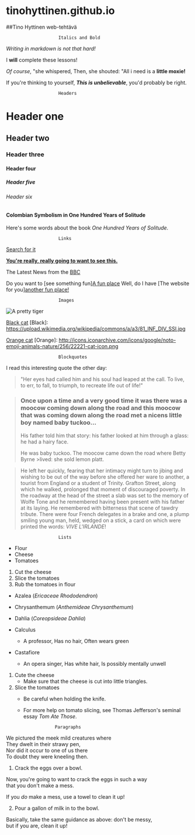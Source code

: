 # tinohyttinen.github.io
##Tino Hyttinen web-tehtävä

                        Italics and Bold

_Writing in markdown is not that hard!_

I **will** complete these lessons!

_Of course_, "she whispered, Then, she shouted: "All i need is a **little moxie!**

If you're thinking to yourself, **_This is unbelievable_**, you'd probably be right.

                        Headers

# Header one
## Header two
### Header three
#### Header four
##### Header five
###### Header six

#### Colombian Symbolism in One Hundred Years of Solitude
Here's some words about the book _One Hundred Years of Solitude._

                        Links

[Search for it](https://www.Google.com) 

[**You're really, really going to want to see this.**](https://www.dailykitten.com)

The Latest News from the [BBC](https://www.bbc.com/news)

Do you want to [see something fun][A fun place](https://www.zombo.com)
Well, do I have [The website for you][another fun place!](https://www.stumbleupon.com)

                        Images

![A pretty tiger](https://upload.wikimedia.org/wikipedia/commons/5/56/Tiger.50.jpg)

[Black cat](https://upload.wikimedia.org/wikipedia/commons/a/a3/81_INF_DIV_SSI.jpg)
[Black]: https://upload.wikimedia.org/wikipedia/commons/a/a3/81_INF_DIV_SSI.jpg

[Orange cat](http://icons.iconarchive.com/icons/google/noto-emoji-animals-nature/256/22221-cat-icon.png)
[Orange]: http://icons.iconarchive.com/icons/google/noto-emoji-animals-nature/256/22221-cat-icon.png

                        Blockquotes

I read this interesting quote the other day:
>"Her eyes had called him and his soul had leaped at the call. To live, to err, to fall, to triumph, to recreate life out of life!"

>### Once upon a time and a very good time it was there was a moocow coming down along the road and this moocow that was coming down along the road met a nicens little boy named baby tuckoo...
>
>His father told him that story: his father looked at him through a glass: he had a hairy face.
>
>He was baby tuckoo. The moocow came down the road where Betty Byrne >lived: she sold lemon platt.

>He left her quickly, fearing that her intimacy might turn to jibing and wishing to be out of the way before she offered her ware to another, a tourist from England or a student of Trinity. Grafton Street, along which he walked, prolonged that moment of discouraged poverty. In the roadway at the head of the street a slab was set to the memory of Wolfe Tone and he remembered having been present with his father at its laying. He remembered with bitterness that scene of tawdry tribute. There were four French delegates in a brake and one, a plump smiling young man, held, wedged on a stick, a card on which were printed the words: _VIVE L'IRLANDE_!

                        Lists

* Flour 
* Cheese
* Tomatoes

1. Cut the cheese  
2. Slice the tomatoes  
3. Rub the tomatoes in flour  

* Azalea (_Ericaceae Rhododendron_)
* Chrysanthemum (_Anthemideae Chrysanthemum_)
* Dahlia (_Coreopsideae Dahlia_)

* Calculus
    * A professor, Has no hair, Often wears green
* Castafiore
    * An opera singer, Has white hair, Is possibly mentally unwell

 1. Cute the cheese
    * Make sure that the cheese is cut into little triangles.
2. Slice the tomatoes
    * Be careful when holding the knife.
    * For more help on tomato slicing, see Thomas Jefferson's seminal essay _Tom Ate Those_.

                      Paragraphs

We pictured the meek mild creatures where  
They dwelt in their strawy pen,  
Nor did it occur to one of us there  
To doubt they were kneeling then.  

1. Crack the eggs over a bowl.  

Now, you're going to want to crack the eggs in such a way  
that you don't make a mess. 

If you _do_ make a mess, use a towel to clean it up!

2. Pour a gallon of milk in to the bowl.  

Basically, take the same guidance as above: don't be messy,  
but if you are, clean it up!  
